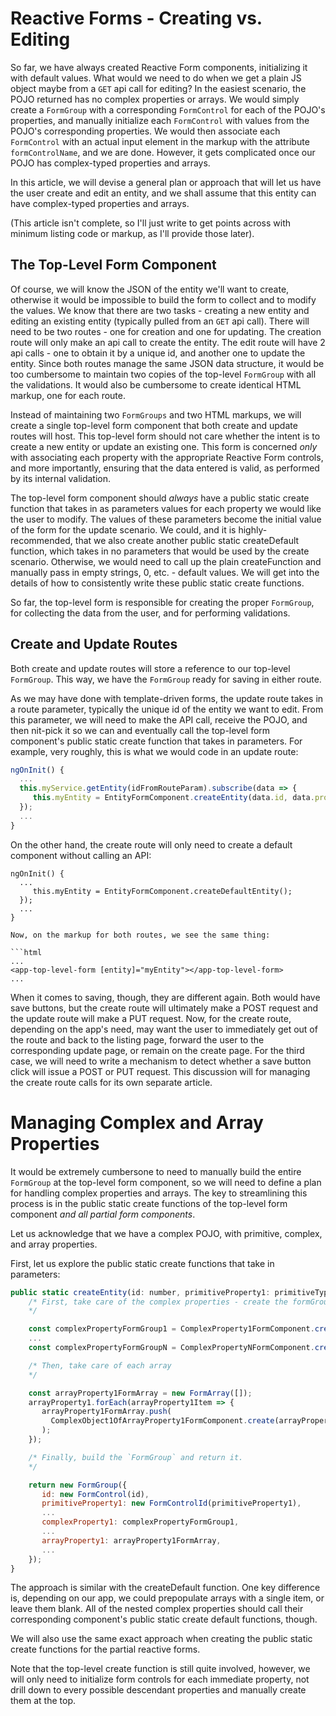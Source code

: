 # Reactive Forms - Creating vs. Editing

So far, we have always created Reactive Form components, initializing it with default values. What would we need to do when we get a plain JS object maybe from
a `GET` api call for editing? In the easiest scenario, the POJO returned has no complex properties or arrays. We would simply create a `FormGroup` with a
corresponding `FormControl` for each of the POJO's properties, and manually initialize each `FormControl` with values from the POJO's corresponding
properties. We would then associate each `FormControl` with an actual input element in the markup with the attribute `formControlName`, and we are done.
However, it gets complicated once our POJO has complex-typed properties and arrays.

In this article, we will devise a general plan or approach that will let us have the user create and edit an entity, and we shall assume that this entity can
have complex-typed properties and arrays.

(This article isn't complete, so I'll just write to get points across with minimum listing code or markup, as I'll provide those later).

## The Top-Level Form Component

Of course, we will know the JSON of the entity we'll want to create, otherwise it would be impossible to build the form to collect and to modify the values.
We know that there are two tasks - creating a new entity and editing an existing entity (typically pulled from an `GET` api call). There will need to be two
routes - one for creation and one for updating. The creation route will only make an api call to create the entity. The edit route will have 2 api calls - one
to obtain it by a unique id, and another one to update the entity. Since both routes manage the same JSON data structure, it would be too cumbersome to maintain
two copies of the top-level `FormGroup` with all the validations. It would also be cumbersome to create identical HTML markup, one for each route.

Instead of maintaining two `FormGroups` and two HTML markups, we will create a single top-level form component that both create and update routes will host.
This top-level form should not care whether the intent is to create a new entity or update an existing one. This form is concerned *only* with associating each
property with the appropriate Reactive Form controls, and more importantly, ensuring that the data entered is valid, as performed by its internal validation.

The top-level form component should *always* have a public static create function that takes in as parameters values for each property we would like the user to
modify. The values of these parameters become the initial value of the form for the update scenario. We could, and it is highly-recommended, that we also create
another public static createDefault function, which takes in no parameters that would be used by the create scenario. Otherwise, we would need to call up the
plain createFunction and manually pass in empty strings, 0, etc. - default values. We will get into the details of how to consistently write these public static
create functions.

So far, the top-level form is responsible for creating the proper `FormGroup`, for collecting the data from the user, and for performing validations.

## Create and Update Routes

Both create and update routes will store a reference to our top-level `FormGroup`. This way, we have the `FormGroup` ready for saving in either route.

As we may have done with template-driven forms, the update route takes in a route parameter, typically the unique id of the entity we want to edit. From this
parameter, we will need to make the API call, receive the POJO, and then nit-pick it so we can and eventually call the top-level form component's public static
create function that takes in parameters. For example, very roughly, this is what we would code in an update route:

```javascript
ngOnInit() {
  ...
  this.myService.getEntity(idFromRouteParam).subscribe(data => {
     this.myEntity = EntityFormComponent.createEntity(data.id, data.property1,... data.propertyN);  
  });
  ...
}
```

On the other hand, the create route will only need to create a default component without calling an API:

```javascrit {
ngOnInit() {
  ... 
     this.myEntity = EntityFormComponent.createDefaultEntity();  
  });
  ...
}

Now, on the markup for both routes, we see the same thing:

```html
...
<app-top-level-form [entity]="myEntity"></app-top-level-form>
...
```

When it comes to saving, though, they are different again. Both would have save buttons, but the create route will ultimately make a POST request and the
update route will make a PUT request. Now, for the create route, depending on the app's need, may want the user to immediately get out of the route and back to
the listing page, forward the user to the corresponding update page, or remain on the create page. For the third case, we will need to write a mechanism to
detect whether a save button click will issue a POST or PUT request. This discussion will for managing the create route calls for its own separate article.

# Managing Complex and Array Properties

It would be extremely cumbersone to need to manually build the entire `FormGroup` at the top-level form component, so we will need to define a plan for
handling complex properties and arrays. The key to streamlining this process is in the public static create functions of the top-level form component *and all
partial form components*.

Let us acknowledge that we have a complex POJO, with primitive, complex, and array properties.

First, let us explore the public static create functions that take in parameters:

```javascript
public static createEntity(id: number, primitiveProperty1: primitiveType,.., complexProperty1: any,..., arrayProperty1: any[],...) {
    /* First, take care of the complex properties - create the formGroup for each one
    */

    const complexPropertyFormGroup1 = ComplexProperty1FormComponent.create(complexProperty1.value1,... complexProperty1.valueN);
    ...
    const complexPropertyFormGroupN = ComplexPropertyNFormComponent.create(complexPropertyN.value1,... complexPropertyN.valueM);

    /* Then, take care of each array
    */

    const arrayProperty1FormArray = new FormArray([]);
    arrayProperty1.forEach(arrayProperty1Item => {
       arrayProperty1FormArray.push(
         ComplexObject1OfArrayProperty1FormComponent.create(arrayProperty1Item.value1.....)
       );
    });

    /* Finally, build the `FormGroup` and return it.
    */

    return new FormGroup({
       id: new FormControl(id),
       primitiveProperty1: new FormControlId(primitiveProperty1),
       ...
       complexProperty1: complexPropertyFormGroup1,
       ...
       arrayProperty1: arrayProperty1FormArray,
       ...
    });
}
```

The approach is similar with the createDefault function. One key difference is, depending on our app, we could prepopulate arrays with a single item, or leave
them blank. All of the nested complex properties should call their corresponding component's public static create default functions, though.

We will also use the same exact approach when creating the public static create functions for the partial reactive forms.

Note that the top-level create function is still quite involved, however, we will only need to initialize form controls for each immediate property, not
drill down to every possible descendant properties and manually create them at the top.
